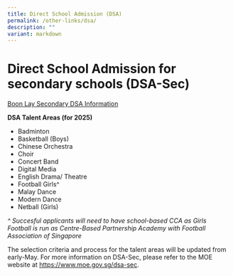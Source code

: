```yaml
---
title: Direct School Admission (DSA)
permalink: /other-links/dsa/
description: ""
variant: markdown
---
```

# Direct School Admission for secondary schools (DSA-Sec)

[Boon Lay Secondary DSA Information](/files/Boon_Lay_Sec_Sch_DSA_Sec_Information_20240503.pdf)

**DSA Talent Areas (for 2025)**
* Badminton
* Basketball (Boys)
* Chinese Orchestra
* Choir
* Concert Band
* Digital Media 
* English Drama/ Theatre
* Football Girls^ 
* Malay Dance
* Modern Dance
* Netball (Girls)

*^ Succesful applicants will need to have school-based CCA as Girls Football is run as Centre-Based Partnership Academy with Football Association of Singapore*



The selection criteria and process for the talent areas will be updated from early-May. For more information on DSA-Sec, please refer to the MOE website at https://www.moe.gov.sg/dsa-sec.